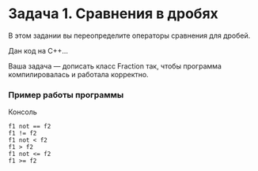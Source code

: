 # Задача 1. Сравнения в дробях
В этом задании вы переопределите операторы сравнения для дробей.

Дан код на C++...


Ваша задача — дописать класс Fraction так, чтобы программа компилировалась и работала корректно.

### Пример работы программы
Консоль
```
f1 not == f2
f1 != f2
f1 not < f2
f1 > f2
f1 not <= f2
f1 >= f2
```